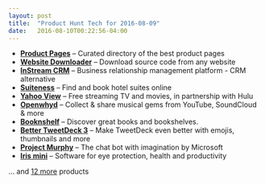 ```yaml
---
layout: post
title:  "Product Hunt Tech for 2016-08-09"
date:   2016-08-10T00:22:56-04:00
---
```


* **[Product Pages](https://www.producthunt.com/tech/product-pages?utm_campaign=producthunt-api&utm_medium=api&utm_source=Application%3A+Daily+Digest+RSS+%28ID%3A+3202%29)** – Curated directory of the best product pages
* **[Website Downloader](https://www.producthunt.com/tech/website-downloader?utm_campaign=producthunt-api&utm_medium=api&utm_source=Application%3A+Daily+Digest+RSS+%28ID%3A+3202%29)** – Download source code from any website
* **[InStream CRM](https://www.producthunt.com/tech/instream-crm?utm_campaign=producthunt-api&utm_medium=api&utm_source=Application%3A+Daily+Digest+RSS+%28ID%3A+3202%29)** – Business relationship management platform - CRM alternative
* **[Suiteness](https://www.producthunt.com/tech/suiteness?utm_campaign=producthunt-api&utm_medium=api&utm_source=Application%3A+Daily+Digest+RSS+%28ID%3A+3202%29)** – Find and book hotel suites online
* **[Yahoo View](https://www.producthunt.com/tech/yahoo-view?utm_campaign=producthunt-api&utm_medium=api&utm_source=Application%3A+Daily+Digest+RSS+%28ID%3A+3202%29)** – Free streaming TV and movies, in partnership with Hulu
* **[Openwhyd](https://www.producthunt.com/tech/openwhyd?utm_campaign=producthunt-api&utm_medium=api&utm_source=Application%3A+Daily+Digest+RSS+%28ID%3A+3202%29)** – Collect & share musical gems from YouTube, SoundCloud & more
* **[Booknshelf](https://www.producthunt.com/tech/booknshelf?utm_campaign=producthunt-api&utm_medium=api&utm_source=Application%3A+Daily+Digest+RSS+%28ID%3A+3202%29)** – Discover great books and bookshelves. 
* **[Better TweetDeck 3](https://www.producthunt.com/tech/better-tweetdeck-3?utm_campaign=producthunt-api&utm_medium=api&utm_source=Application%3A+Daily+Digest+RSS+%28ID%3A+3202%29)** – Make TweetDeck even better with emojis, thumbnails and more
* **[Project Murphy](https://www.producthunt.com/tech/project-murphy?utm_campaign=producthunt-api&utm_medium=api&utm_source=Application%3A+Daily+Digest+RSS+%28ID%3A+3202%29)** – The chat bot with imagination by Microsoft
* **[Iris mini](https://www.producthunt.com/tech/iris-mini?utm_campaign=producthunt-api&utm_medium=api&utm_source=Application%3A+Daily+Digest+RSS+%28ID%3A+3202%29)** – Software for eye protection, health and productivity

… and [12 more](https://www.producthunt.com/tech) products